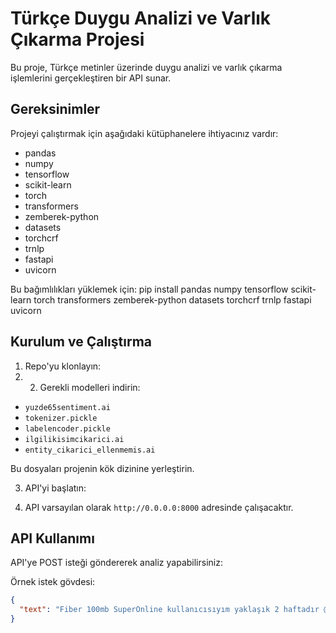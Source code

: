 # Türkçe Duygu Analizi ve Varlık Çıkarma Projesi

Bu proje, Türkçe metinler üzerinde duygu analizi ve varlık çıkarma işlemlerini gerçekleştiren bir API sunar.

## Gereksinimler

Projeyi çalıştırmak için aşağıdaki kütüphanelere ihtiyacınız vardır:

- pandas
- numpy
- tensorflow
- scikit-learn
- torch
- transformers
- zemberek-python
- datasets
- torchcrf
- trnlp
- fastapi
- uvicorn

Bu bağımlılıkları yüklemek için:
pip install pandas numpy tensorflow scikit-learn torch transformers zemberek-python datasets torchcrf trnlp fastapi uvicorn

## Kurulum ve Çalıştırma

1. Repo'yu klonlayın:
2. 2. Gerekli modelleri indirin:
- `yuzde65sentiment.ai`
- `tokenizer.pickle`
- `labelencoder.pickle`
- `ilgilikisimcikarici.ai`
- `entity_cikarici_ellenmemis.ai`

Bu dosyaları projenin kök dizinine yerleştirin.

3. API'yi başlatın:

4. API varsayılan olarak `http://0.0.0.0:8000` adresinde çalışacaktır.

## API Kullanımı

API'ye POST isteği göndererek analiz yapabilirsiniz:

Örnek istek gövdesi:
```json
{
  "text": "Fiber 100mb SuperOnline kullanıcısıyım yaklaşık 2 haftadır @Twitch @Kick_Turkey gibi canlı yayın platformlarında 360p yayın izlerken donmalar yaşıyoruz. Başka hiç bir operatörler bu sorunu yaşamazken ben parasını verip alamadığım hizmeti neden ödeyeyim ? @Turkcell"
}
